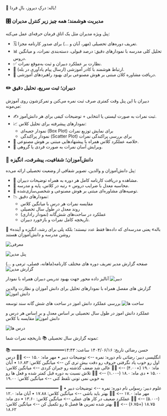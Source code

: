 🌟 باله: درکِ دیروز، بالِ فردا!

### 🎛️ مدیریت هوشمند؛ همه چیز زیر کنترل مدیران
پنل ویژه مدیران مثل یک اتاق فرمان حرفه‌ای عمل می‌کنه:
* 🗓️ تعریف دوره‌های تحصیلی (مهر، آبان و …) برای صدور کارنامه مجزا.
* 📊 تحلیل کلی مدرسه با نمودارهای دقیق: درصد قبولی، دسته‌بندی نمرات، و میانگین دروس.
* ✅ نظارت بر عملکرد دبیران و ثبت به‌موقع نمرات.
* 🔔 ارتباط هوشمند با کادر آموزشی (ارسال پیام یادآوری در بله).
* 🧠 دریافت مشاوره کلان مبتنی بر هوش مصنوعی برای بهبود راهبردهای آموزشی.

### ✏️ دبیران؛ ثبت سریع، تحلیل دقیق

دبیران با این پنل وقت کمتری صرف ثبت نمره می‌کنن و تمرکزشون روی آموزش می‌مونه:
* ✍️ ثبت نمرات به صورت لیستی یا انتخابی + توضیحات کیفی برای هر دانش‌آموز.
* 📈 نمودارهای پیشرفته برای تحلیل کلاس:
    * نمودار جعبه‌ای (Box Plot) برای نمایش توزیع نمرات
    * نمودار پراکندگی (Scatter Plot) برای بررسی پراکندگی نمرات
* 🧠 خلاصه عملکرد کلاس همراه با پیشنهادهایی مبتنی بر هوش مصنوعی.
* 🔄 ویرایش آسان نمرات به صورت فردی یا گروهی.

### 📘 دانش‌آموزان؛ شفافیت، پیشرفت، انگیزه

پنل دانش‌آموزان و والدین، تصویر شفافی از وضعیت تحصیلی ارائه می‌ده:
* 📜 مشاهده و دریافت کارنامه کامل هر دوره به همراه توضیحات دبیران.
* 🏅 محاسبه معدل با ضرایب دروس + رتبه در کلاس، پایه و مدرسه.
* 🧠 توصیه‌های مشاوره‌ای مبتنی بر هوش مصنوعی و شخصی‌سازی‌شده.
* 📉 نمودارهای دقیق:
    * مقایسه نمرات هر درس با میانگین کلاس
    * روند معدل در طول سال تحصیلی
    * عملکرد در ساحت‌های شش‌گانه (نمودار راداری)
    * تاریخچه کامل نمرات و بازخورد دبیران.

🌈 «باله» یعنی مدرسه‌ای که داده‌ها فقط عدد نیستند؛ بلکه پلی برای رشد، انگیزه و آینده روشن مدرسه و دانش‌آموزان هستند

![معرفی](https://github.com/hnadi14/schoolbot/blob/main/schoolbot/img/Gemini_Generated_Image_ibui6dibui6dibui.png)

![پنل مدیر](https://github.com/hnadi14/schoolbot/blob/main/schoolbot/img/Gemini_Generated_Image_lmb8k9lmb8k9lmb8.png)

صفحه گزارش مدیر
تعریف دوره های مختلف کارنامه(ماهانه، فصلی، ترمی و ...)
![گزارش مدیر](https://github.com/hnadi14/schoolbot/blob/main/schoolbot/img/tmpwqezxu1k.png)

 آنالیز داده محور جهت بهبود تدریس دبیران همراه با نمودار
![دبیر](https://github.com/hnadi14/schoolbot/blob/main/schoolbot/img/aa7c049f-d1de-4941-ad82-a23910d9fe31.png)


گزارش های مفصل همراه با نمودارهای تحلیل برای دانش آموزان و نظارت والدین
![دانش اموز](https://github.com/hnadi14/schoolbot/blob/main/schoolbot/img/74585274-e217-4805-b8a6-e2d7926d686b.png)



بررسی عملکرد دانش اموز در ساحت های شش گانه سند توسعه
![ساحت ها](https://github.com/hnadi14/schoolbot/blob/main/schoolbot/img/7250eebf-9689-4fb5-a883-167171ed4a9f.png)


عملکرد دانش اموز در طول سال تحصیلی بر اساس معدل و بر اساس هر درس و مقایسه با کلاس
![دانش اموز](https://github.com/hnadi14/schoolbot/blob/main/schoolbot/img/8ecc7afa-fa32-41d4-820c-b32a1ef57c32.png)

![درس ها](https://github.com/hnadi14/schoolbot/blob/main/schoolbot/img/1ca9df8a-2d44-4f44-9b01-32824f0df713.png)




نمونه گزارش سال تحصیلی
📚 تاریخچه نمرات شما:

حسن رضائی تاریخ:  ۱۴۰۴/۰۶/۱۶ ساعت: ۱۴:۴۳━━━━━━━━━━━━━━━━━━━━
📚 انگلیسی دبیر: *رضائی*
نام دوره: نمره --> توضیحات دبیر
• مهر ماه: ۱۵.۰ --> 👨‍🏫 درس اول رو خوب یاد نگرفتی حروف رو دقت بیش تری کن --> میانگین کلاس: ۱۶.۸۳
• آبان ماه: ۱۹.۰ (+۴.۰۰) --> 👨‍🏫 عالی شد ضعف گذشته رو جبران کردی --> میانگین کلاس: ۱۵.۰۰
• دی ماه: ۱۸.۰ (-۱.۰۰) --> 👨‍🏫 تلاش نسبت به دوره قبل کمتر شده و فعل ها رو به خوبی نمی تونی تلفظ کنی --> میانگین کلاس: ۱۹.۰۰

━━━━━━━━━━━━━━━━━━━━
🧪 علوم دبیر: *رسولی*
نام دوره: نمره --> توضیحات دبیر
• مهر ماه: ۱۷.۰ --> 👨‍🏫 بهتر باید باشی --> میانگین کلاس: ۱۷.۸۸
• آبان ماه: ۱۲.۰ (-۵.۰۰) --> 👨‍🏫 عملکرد ضعیف در کار های عملی --> میانگین کلاس: ۱۳.۶۰
• دی ماه: ۱۸.۷۵ (+۶.۷۵) --> 👨‍🏫 بهتر شده تمرین ها فصل ۵ رو تکمیل کن --> میانگین کلاس: ۱۸.۶۲

